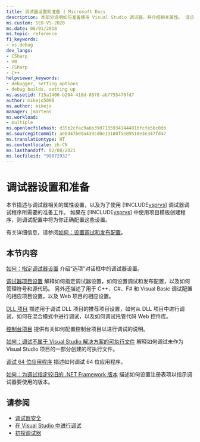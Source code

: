 ```yaml
---
title: 调试器设置和准备 | Microsoft Docs
description: 本部分说明如何准备使用 Visual Studio 调试器，并介绍相关属性。 请访问所需信息的链接。
ms.custom: SEO-VS-2020
ms.date: 08/01/2018
ms.topic: reference
f1_keywords:
- vs.debug
dev_langs:
- CSharp
- VB
- FSharp
- C++
helpviewer_keywords:
- debugger, setting options
- debug builds, setting up
ms.assetid: f15a1400-b204-418d-8878-ab7755470fd7
author: mikejo5000
ms.author: mikejo
manager: jmartens
ms.workload:
- multiple
ms.openlocfilehash: d35b2cfac9a6b39d71359341444816fcfe56c0db
ms.sourcegitcommit: ae6d47b09a439cd0e13180f5e89510e3e347fd47
ms.translationtype: HT
ms.contentlocale: zh-CN
ms.lasthandoff: 02/08/2021
ms.locfileid: "99872932"
---
```

# <a name="debugger-settings-and-preparation"></a>调试器设置和准备
本节描述与调试器相关的属性设置，以及为了使用 [!INCLUDE[vsprvs](../code-quality/includes/vsprvs_md.md)] 调试器调试程序所需要的准备工作。 如果在 [!INCLUDE[vsprvs](../code-quality/includes/vsprvs_md.md)] 中使用项目模板创建程序，则调试配置中将为你正确配置这些设置。

 有关详细信息，请参阅[如何：设置调试和发布配置](../debugger/how-to-set-debug-and-release-configurations.md)。

## <a name="in-this-section"></a>本节内容

 [如何：指定调试器设置](../debugger/how-to-specify-debugger-settings.md) 介绍“选项”对话框中的调试器设置。
 
 [调试器项目设置](../debugger/debugger-project-settings.md) 解释如何指定调试器设置，如何设置调试和发布配置，以及如何管理符号和源代码。 另外还描述了用于 C++、C#、F# 和 Visual Basic 调试配置的相应项目设置，以及 Web 项目的相应设置。

 [ DLL 项目](../debugger/debugging-dll-projects.md) 描述用于调试 DLL 项目的推荐项目设置，如何从 DLL 项目中进行调试，如何在混合模式中进行调试，以及如何调试托管代码 Web 控件库。

 [控制台项目](../debugger/debugging-preparation-console-projects.md) 提供有关如何配置控制台项目以进行调试的说明。

 [如何：调试不属于 Visual Studio 解决方案的可执行文件](../debugger/how-to-debug-an-executable-not-part-of-a-visual-studio-solution.md) 解释如何调试未作为 Visual Studio 项目的一部分创建的可执行文件。

 [调试 64 位应用程序](../debugger/debug-64-bit-applications.md) 描述如何调试 64 位应用程序。

 [如何：为调试指定较旧的 .NET Framework 版本](../debugger/how-to-specify-a-dotnet-framework-version-for-debugging.md) 描述如何设置注册表项以指示调试器要使用的版本。

## <a name="see-also"></a>请参阅
- [调试器安全](../debugger/debugger-security.md)
- [在 Visual Studio 中进行调试](../debugger/index.yml)
- [初探调试器](../debugger/debugger-feature-tour.md)